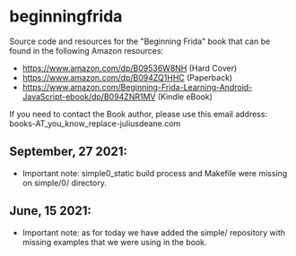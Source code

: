 # beginningfrida
Source code and resources for the "Beginning Frida" book that can be found in the following Amazon resources:


* https://www.amazon.com/dp/B09536W8NH (Hard Cover)
* https://www.amazon.com/dp/B094ZQ1HHC (Paperback)
* https://www.amazon.com/Beginning-Frida-Learning-Android-JavaScript-ebook/dp/B094ZNR1MV (Kindle eBook)

If you need to contact the Book author, please use this email address: books-AT_you_know_replace-juliusdeane.com


## September, 27 2021:
* Important note: simple0_static build process and Makefile were missing on simple/0/ directory.

## June, 15 2021:
* Important note: as for today we have added the simple/ repository with missing examples that we were using in the book.
